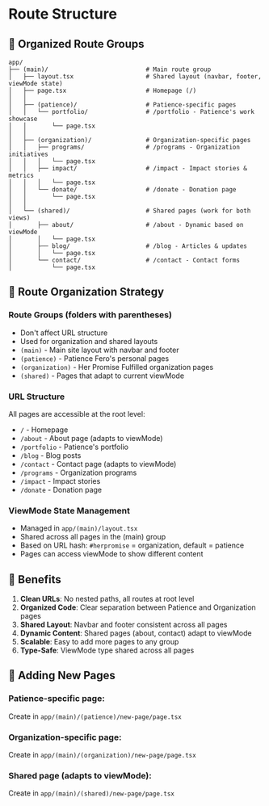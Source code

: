 # Route Structure

## 📁 Organized Route Groups

```
app/
├── (main)/                           # Main route group
│   ├── layout.tsx                    # Shared layout (navbar, footer, viewMode state)
│   ├── page.tsx                      # Homepage (/)
│   │
│   ├── (patience)/                   # Patience-specific pages
│   │   └── portfolio/                # /portfolio - Patience's work showcase
│   │       └── page.tsx
│   │
│   ├── (organization)/               # Organization-specific pages
│   │   ├── programs/                 # /programs - Organization initiatives
│   │   │   └── page.tsx
│   │   ├── impact/                   # /impact - Impact stories & metrics
│   │   │   └── page.tsx
│   │   └── donate/                   # /donate - Donation page
│   │       └── page.tsx
│   │
│   └── (shared)/                     # Shared pages (work for both views)
│       ├── about/                    # /about - Dynamic based on viewMode
│       │   └── page.tsx
│       ├── blog/                     # /blog - Articles & updates
│       │   └── page.tsx
│       └── contact/                  # /contact - Contact forms
│           └── page.tsx
```

## 🎯 Route Organization Strategy

### **Route Groups** (folders with parentheses)

- Don't affect URL structure
- Used for organization and shared layouts
- `(main)` - Main site layout with navbar and footer
- `(patience)` - Patience Fero's personal pages
- `(organization)` - Her Promise Fulfilled organization pages
- `(shared)` - Pages that adapt to current viewMode

### **URL Structure**

All pages are accessible at the root level:

- `/` - Homepage
- `/about` - About page (adapts to viewMode)
- `/portfolio` - Patience's portfolio
- `/blog` - Blog posts
- `/contact` - Contact page (adapts to viewMode)
- `/programs` - Organization programs
- `/impact` - Impact stories
- `/donate` - Donation page

### **ViewMode State Management**

- Managed in `app/(main)/layout.tsx`
- Shared across all pages in the (main) group
- Based on URL hash: `#herpromise` = organization, default = patience
- Pages can access viewMode to show different content

## 🚀 Benefits

1. **Clean URLs**: No nested paths, all routes at root level
2. **Organized Code**: Clear separation between Patience and Organization pages
3. **Shared Layout**: Navbar and footer consistent across all pages
4. **Dynamic Content**: Shared pages (about, contact) adapt to viewMode
5. **Scalable**: Easy to add more pages to any group
6. **Type-Safe**: ViewMode type shared across all pages

## 📝 Adding New Pages

### Patience-specific page:

Create in `app/(main)/(patience)/new-page/page.tsx`

### Organization-specific page:

Create in `app/(main)/(organization)/new-page/page.tsx`

### Shared page (adapts to viewMode):

Create in `app/(main)/(shared)/new-page/page.tsx`
